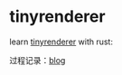 # tinyrenderer

learn [tinyrenderer](https://github.com/ssloy/tinyrenderer/) with rust:

过程记录：[blog](https://www.kirito.info/tags/tinyrenderer/)
